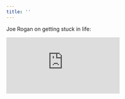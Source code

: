 ```yaml
---
title: ''
---
```


Joe Rogan on getting stuck in life:

<div class="video-wrapper">
  <iframe src="https://www.youtube-nocookie.com/embed/e8jIZ3NB7s4?rel=0" frameborder="0" allowfullscreen></iframe>
</div>
